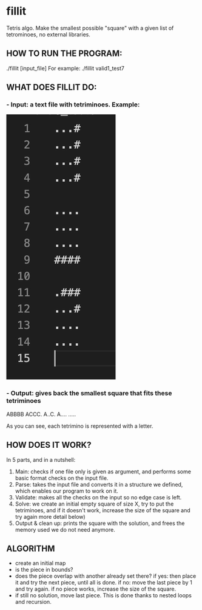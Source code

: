# fillit
Tetris algo. Make the smallest possible "square" with a given list of tetrominoes, no external libraries.

## HOW TO RUN THE PROGRAM:
./fillit [input_file]
For example: ./fillit valid1_test7

## WHAT DOES FILLIT DO:
### - Input: a text file with tetriminoes. Example:

![Example img of input](https://github.com/pawaters/fillit/blob/master/Example%20img%20of%20input.jpg)

### - Output: gives back the smallest square that fits these tetriminoes

ABBBB
ACCC.
A..C.
A....
.....

As you can see, each tetrimino is represented with a letter.

## HOW DOES IT WORK?

In 5 parts, and in a nutshell:
1) Main: checks if one file only is given as argument, and performs some basic format checks on the input file.
2) Parse: takes the input file and converts it in a structure we defined, which enables our program to work on it.
3) Validate: makes all the checks on the input so no edge case is left.
4) Solve: we create an initial empty square of size X, try to put the tetriminoes, and if it doesn't work, increase the size of the square and try again  more detail below)
5) Output & clean up: prints the square with the solution, and frees the memory used we do not need anymore. 

## ALGORITHM
- create an initial map
- is the piece in bounds?
- does the piece overlap with another already set there?
    if yes: then place it and try the next piece, until all is done.
    if no: move the last piece by 1 and try again. if no piece works, increase the size of the square.
- if still no solution, move last piece.
This is done thanks to nested loops and recursion.

